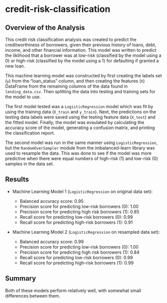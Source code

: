 # credit-risk-classification

## Overview of the Analysis

This credit risk classification analysis was created to predict the creditworthiness of borrowers, given their previous history of loans, debt, income, and other financial information. This model was written to predict the liklihood that a borrower was at low-risk (classified by the model using a 0) or high-risk (classified by the model using a 1) for defaulting if granted a new loan.

This machine learning model was constructed by first creating the labels set (`y`)  from the “loan_status” column, and then creating the features (`X`) DataFrame from the remaining columns of the data found in `lending_data.csv`. Then splitting the data into testing and training sets for the model to use. 

The first model tested was a `LogisticRegression` model which was fit by using the training data (`X_train` and `y_train`). Next, the predictions on the testing data labels were saved using the testing feature data (`X_test`) and the fitted model. Finally, the model was evaulated by calculating the accuracy score of the model, generating a confusion matrix, and printing the classification report.

The second model was run in the same manner using `LogisticRegression`, but the `RandomOverSampler` module from the imbalanced-learn library was used to resample the data. This was done to see if the model was more predictive when there were equal numbers of high-risk (1) and low-risk (0) samples in the data set.

## Results

* Machine Learning Model 1 (`LogisticRegression` on original data set):
  * Balanced accuracy score: 0.95
  * Precision score for predicting low-risk borrowers (0):  1.00
  * Precision score for predicting high risk borrowers (1): 0.85
  * Recall score for predicting low-risk borrowers (0): 0.99 
  * Recall score for predicting high-risk borrowers (1): 0.91



* Machine Learning Model 2 (`LogisticRegression` on resampled data set):
  * Balanced accuracy score: 0.99
  * Precision score for predicting low-risk borrowers (0):  1.00
  * Precision score for predicting high risk borrowers (1): 0.84
  * Recall score for predicting low-risk borrowers (0): 0.99 
  * Recall score for predicting high-risk borrowers (1): 0.99

## Summary

Both of these models perform relatively well, with somewhat small differences between them.
